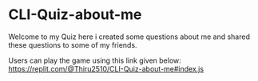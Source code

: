 # CLI-Quiz-about-me

Welcome to my Quiz here i created some questions about me and shared these questions to some of my friends.

Users can play the game using this link given below:
https://replit.com/@Thiru2510/CLI-Quiz-about-me#index.js
